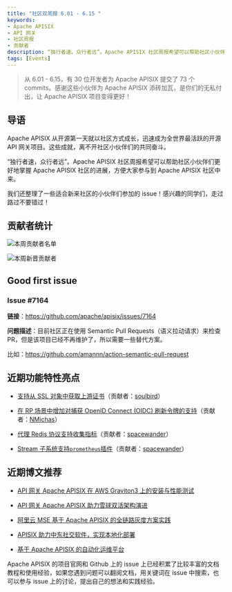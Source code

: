 ```yaml
---
title: "社区双周报 6.01 - 6.15 "
keywords: 
- Apache APISIX
- API 网关
- 社区周报
- 贡献者
description: “独行者速，众行者远”。Apache APISIX 社区周报希望可以帮助社区小伙伴们更好地掌握 Apache APISIX 社区的每周进展，方便大家参与到 Apache APISIX 社区中来。
tags: [Events]
---
```


> 从 6.01 - 6.15，有 30 位开发者为 Apache APISIX 提交了 73 个 commits。感谢这些小伙伴为 Apache APISIX 添砖加瓦，是你们的无私付出，让 Apache APISIX 项目变得更好！

<!--truncate-->

## 导语

Apache APISIX 从开源第一天就以社区方式成长，迅速成为全世界最活跃的开源 API 网关项目。这些成就，离不开社区小伙伴们的共同奋斗。

“独行者速，众行者远”。Apache APISIX 社区周报希望可以帮助社区小伙伴们更好地掌握 Apache APISIX 社区的进展，方便大家参与到 Apache APISIX 社区中来。

我们还整理了一些适合新来社区的小伙伴们参加的 issue！感兴趣的同学们，走过路过不要错过！

## 贡献者统计

![本周贡献者名单](https://user-images.githubusercontent.com/97427731/174759817-47eddcc7-a857-494b-9874-8daf95a71abe.png)

![本周新晋贡献者](https://user-images.githubusercontent.com/97427731/174759599-d832f5cd-3c61-44b9-90a6-3ceff3934c4c.png)

## Good first issue

### Issue #7164

**链接**：https://github.com/apache/apisix/issues/7164

**问题描述**：目前社区正在使用 Semantic Pull Requests（语义拉动请求）来检查 PR，但是该项目已经不再维护了，所以需要一些替代方案。

比如：https://github.com/amannn/action-semantic-pull-request

## 近期功能特性亮点

- [支持从 SSL 对象中获取上游证书](https://github.com/apache/apisix/pull/7221)（贡献者：[soulbird](https://github.com/soulbird)）

- [在 RP 场景中增加对捕获 OpenID Connect (OIDC) 刷新令牌的支持](https://github.com/apache/apisix/pull/7220)（贡献者：[NMichas](https://github.com/NMichas)）

- [代理 Redis 协议支持收集指标](https://github.com/apache/apisix/pull/7183)（贡献者：[spacewander](https://github.com/spacewander)）

- [Stream 子系统支持`prometheus`插件](https://github.com/apache/apisix/pull/7174)（贡献者：[spacewander](https://github.com/spacewander)）

## 近期博文推荐

- [API 网关 Apache APISIX 在 AWS Graviton3 上的安装与性能测试](https://apisix.apache.org/zh/blog/2022/06/07/installation-performance-test-of-apigateway-apisix-on-aws-graviton3)

- [API 网关 Apache APISIX 助力雪球双活架构演进](https://apisix.apache.org/zh/blog/2022/06/14/xueqiu-with-apache-apisix)

- [阿里云 MSE 基于 Apache APISIX 的全链路灰度方案实践](https://apisix.apache.org/zh/blog/2022/06/14/how-mse-supports-canary-release-with-apache-apisix)

- [APISIX 助力中东社交软件，实现本地化部署](https://apisix.apache.org/zh/blog/2022/06/14/beeto-with-apache-apisix)

- [基于 Apache APISIX 的自动化运维平台](https://apisix.apache.org/zh/blog/2022/06/14/automated-operation-base-apache-apisix)

Apache APISIX 的项目官网和 Github 上的 issue 上已经积累了比较丰富的文档教程和使用经验，如果您遇到问题可以翻阅文档，用关键词在 issue 中搜索，也可以参与 issue 上的讨论，提出自己的想法和实践经验。
